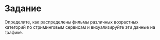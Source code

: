 # Задание

Определите, как распределены фильмы различных возрастных категорий по стриминговым сервисам и визуализируйте эти данные на графике.